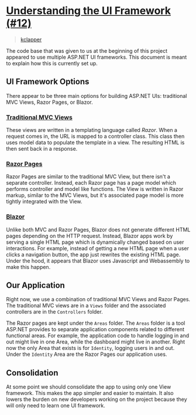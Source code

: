 # [Understanding the UI Framework (#12)](https://github.com/kclapper/tulip/issues/12)

> [kclapper](https://github.com/kclapper)

The code base that was given to us at the beginning of this project
appeared to use multiple ASP.NET UI frameworks. This document is meant
to explain how this is currently set up.

## UI Framework Options

There appear to be three main options for building ASP.NET UIs: 
traditional MVC Views, Razor Pages, or Blazor.

### [Traditional MVC Views](https://learn.microsoft.com/en-us/aspnet/core/mvc/views/overview?view=aspnetcore-8.0)

These views are written in a templating language called _Razor_. When a 
request comes in, the URL is mapped to a controller class. This class
then uses model data to populate the template in a view. The resulting
HTML is then sent back in a response.

### [Razor Pages](https://learn.microsoft.com/en-us/aspnet/core/razor-pages/?view=aspnetcore-8.0&tabs=visual-studio)

Razor Pages are similar to the traditional MVC View, but there isn't a 
separate controller. Instead, each Razor page has a page model which 
performs controller and model like functions. The View is written in Razor
markup, similar to the MVC Views, but it's associated page model is more
tightly integrated with the View.

### [Blazor](https://learn.microsoft.com/en-us/aspnet/core/blazor/?view=aspnetcore-8.0)

Unlike both MVC and Razor Pages, Blazor does not generate different HTML
pages depending on the HTTP request. Instead, Blazor apps work by serving
a single HTML page which is dynamically changed based on user 
interactions. For example, instead of getting a new HTML page when a user
clicks a navigation button, the app just rewrites the existing HTML page.
Under the hood, it appears that Blazor uses Javascript and Webassembly
to make this happen.

## Our Application

Right now, we use a combination of traditional MVC Views and Razor Pages.
The traditional MVC views are in a `Views` folder and the associated
controllers are in the `Controllers` folder. 

The Razor pages are kept under the `Areas` folder. The `Areas` folder 
is a tool ASP.NET provides to separate application components related to 
different functional areas. For example, the application code to handle 
logging in and out might live in one Area, while the dashboard might live
in another. Right now the only Area that exists is for `Identity`, logging
users in and out. Under the `Identity` Area are the Razor Pages our 
application uses.

## Consolidation

At some point we should consolidate the app to using only one View 
framework. This makes the app simpler and easier to maintain. It also
lowers the burden on new developers working on the project because they
will only need to learn one UI framework.